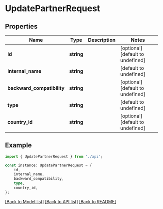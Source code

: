 # UpdatePartnerRequest


## Properties

Name | Type | Description | Notes
------------ | ------------- | ------------- | -------------
**id** | **string** |  | [optional] [default to undefined]
**internal_name** | **string** |  | [default to undefined]
**backward_compatibility** | **string** |  | [optional] [default to undefined]
**type** | **string** |  | [default to undefined]
**country_id** | **string** |  | [optional] [default to undefined]

## Example

```typescript
import { UpdatePartnerRequest } from './api';

const instance: UpdatePartnerRequest = {
    id,
    internal_name,
    backward_compatibility,
    type,
    country_id,
};
```

[[Back to Model list]](../README.md#documentation-for-models) [[Back to API list]](../README.md#documentation-for-api-endpoints) [[Back to README]](../README.md)

